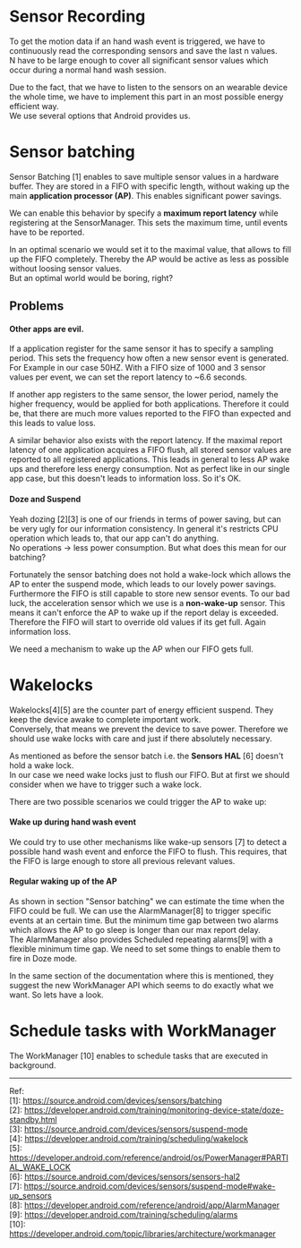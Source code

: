# Sensor Recording
To get the motion data if an hand wash event is triggered, we have to continuously read the corresponding sensors and save the last n values.  
N have to be large enough to cover all significant sensor values which occur during a normal hand wash session.

Due to the fact, that we have to listen to the sensors on an wearable device the whole time, we have to implement this part in an most possible energy efficient way.  
We use several options that Android provides us.

# Sensor batching
Sensor Batching [1] enables to save multiple sensor values in a hardware buffer. They are stored in a FIFO with specific length, without waking up the main __application processor (AP)__. This enables significant power savings.

We can enable this behavior by specify a __maximum report latency__ while registering at the SensorManager. This sets the maximum time, until events have to be reported.

In an optimal scenario we would set it to the maximal value, that allows to fill up the FIFO completely. Thereby the AP would be active as less as possible without loosing sensor values.  
But an optimal world would be boring, right?

## Problems
#### Other apps are evil.  
If a application register for the same sensor it has to specify a sampling period. This sets the frequency how often a new sensor event is generated.  
For Example in our case 50HZ. With a FIFO size of 1000 and 3 sensor values per event, we can set the report latency to ~6.6 seconds. 

If another app registers to the same sensor, the lower period, namely the higher frequency, would be applied for both applications. Therefore it could be, that there are much more values reported to the FIFO than expected and this leads to value loss.

A similar behavior also exists with the report latency. If the maximal report latency of one application acquires a FIFO flush, all stored sensor values are reported to all registered applications. This leads in general to less AP  wake ups and therefore less energy consumption. Not as perfect like in our single app case, but this doesn't leads to information loss. So it's OK.

#### Doze and Suspend
Yeah dozing [2][3] is one of our friends in terms of power saving, but can be very ugly for our information consistency. In general it's restricts CPU operation which leads to, that our app can't do anything.  
No operations -> less power consumption. But what does this mean for our batching?

Fortunately the sensor batching does not hold a wake-lock which allows the AP to enter the suspend mode, which leads to our lovely power savings. Furthermore the FIFO is still capable to store new sensor events.
To our bad luck, the acceleration sensor which we use is a __non-wake-up__ sensor. This means it can't enforce the AP to wake up if the report delay is exceeded. Therefore the FIFO will start to override old values if its get full. Again information loss.

We need a mechanism to wake up the AP when our FIFO gets full.

# Wakelocks
Wakelocks[4][5] are the counter part of energy efficient suspend. They keep the device awake to complete important work.  
Conversely, that means we prevent the device to save power. Therefore we should use wake locks with care and just if there absolutely necessary. 

As mentioned as before the sensor batch i.e. the __Sensors HAL__ [6] doesn't hold a wake lock.  
In our case we need wake locks just to flush our FIFO. But at first we should consider when we have to trigger such a wake lock.

There are two possible scenarios we could trigger the AP to wake up:

#### Wake up during hand wash event
We could try to use other mechanisms like wake-up sensors [7] to detect a possible hand wash event and enforce the FIFO to flush. This requires, that the FIFO is large enough to store all previous relevant values.  

#### Regular waking up of the AP
As shown in section "Sensor batching" we can estimate the time when the FIFO could be full.
We can use the AlarmManager[8] to trigger specific events at an certain time. But the minimum time gap between two alarms which allows the AP to go sleep is longer than our max report delay.  
The AlarmManager also provides Scheduled repeating alarms[9] with a flexible minimum time gap. We need to set some things to enable them to fire in Doze mode.

In the same section of the documentation where this is mentioned, they suggest the new WorkManager API which seems to do exactly what we want. So lets have a look.


# Schedule tasks with WorkManager
The WorkManager [10] enables to schedule tasks that are executed in background.



---------------------------------------------
Ref:  
[1]: https://source.android.com/devices/sensors/batching  
[2]: https://developer.android.com/training/monitoring-device-state/doze-standby.html  
[3]: https://source.android.com/devices/sensors/suspend-mode  
[4]: https://developer.android.com/training/scheduling/wakelock  
[5]: https://developer.android.com/reference/android/os/PowerManager#PARTIAL_WAKE_LOCK  
[6]: https://source.android.com/devices/sensors/sensors-hal2  
[7]: https://source.android.com/devices/sensors/suspend-mode#wake-up_sensors  
[8]: https://developer.android.com/reference/android/app/AlarmManager  
[9]: https://developer.android.com/training/scheduling/alarms  
[10]: https://developer.android.com/topic/libraries/architecture/workmanager



